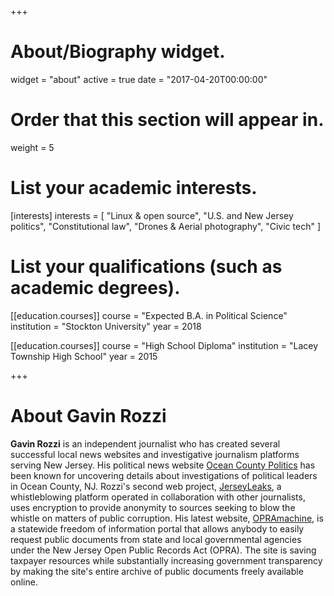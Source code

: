 +++
# About/Biography widget.
widget = "about"
active = true
date = "2017-04-20T00:00:00"

# Order that this section will appear in.
weight = 5

# List your academic interests.
[interests]
  interests = [
    "Linux & open source",
    "U.S. and New Jersey politics",
    "Constitutional law",
    "Drones & Aerial photography",
    "Civic tech"
  ]

# List your qualifications (such as academic degrees).
[[education.courses]]
  course = "Expected B.A. in Political Science"
  institution = "Stockton University"
  year = 2018

[[education.courses]]
  course = "High School Diploma"
  institution = "Lacey Township High School"
  year = 2015

+++

# About Gavin Rozzi
<strong>Gavin Rozzi</strong> is an independent journalist who has created several successful local news websites and investigative journalism platforms serving New Jersey. His political news website <a href="https://politicsoc.com/">Ocean County Politics</a> has been known for uncovering details about investigations of political leaders in Ocean County, NJ. Rozzi's second web project, <a href="https://jerseyleaks.org/"> JerseyLeaks</a>, a whistleblowing platform operated in collaboration with other journalists, uses encryption to provide anonymity to sources seeking to blow the whistle on matters of public corruption. His latest website, <a href="https://opramachine.com/">OPRAmachine</a>, is a statewide freedom of information portal that allows anybody to easily request public documents from state and local governmental agencies under the New Jersey Open Public Records Act (OPRA). The site is saving taxpayer resources while substantially increasing government transparency by making the site's entire archive of public documents freely available online.
